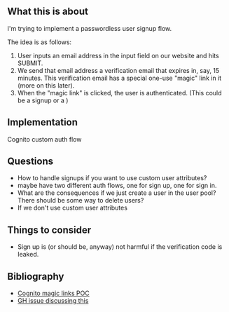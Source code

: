 ## What this is about

I'm trying to implement a passwordless user signup flow.

The idea is as follows:

1. User inputs an email address in the input field on our website and hits SUBMIT.
2. We send that email address a verification email that expires in, say, 15 minutes.
   This verification email has a special one-use "magic" link in it (more on this later).
3. When the "magic link" is clicked, the user is authenticated. (This could be a signup or a )


## Implementation

Cognito custom auth flow

## Questions

- How to handle signups if you want to 
use custom user attributes?
- maybe have two different auth flows,
one for sign up, one for sign in.
- What are the consequences if we just
create a user in the user pool?
There should be some way to delete users?
- If we don't use custom user attributes

## Things to consider

- Sign up is (or should be, anyway)
not harmful if the verification code is leaked.

## Bibliography

- [Cognito magic links POC](https://github.com/leanmotherfuckers/serverless-magic-links-poc)
- [GH issue discussing this](https://github.com/aws-amplify/amplify-js/issues/1896)
